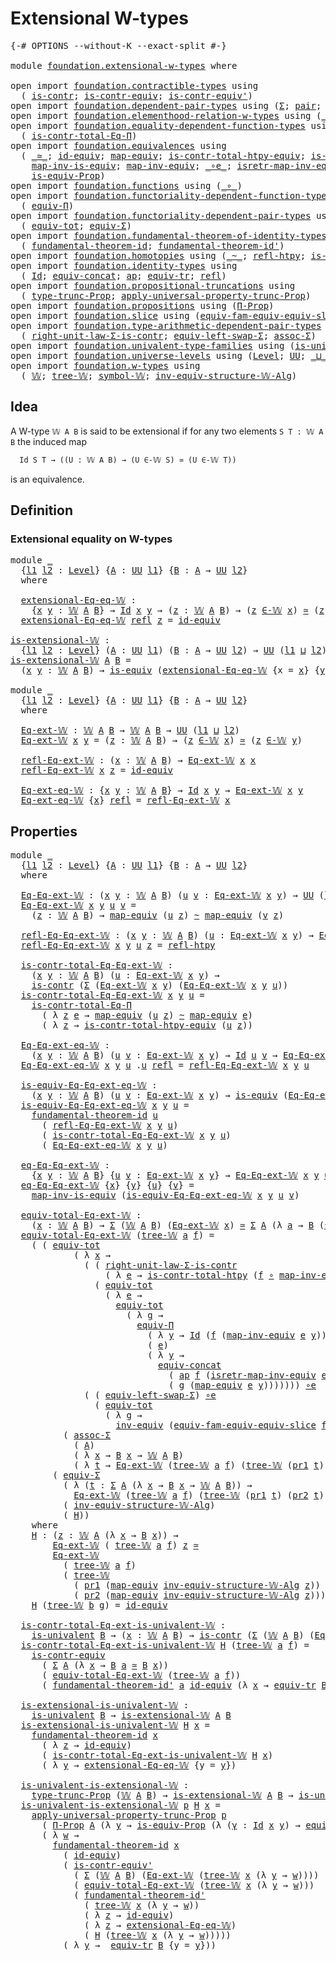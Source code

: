 # Extensional W-types

<pre class="Agda"><a id="32" class="Symbol">{-#</a> <a id="36" class="Keyword">OPTIONS</a> <a id="44" class="Pragma">--without-K</a> <a id="56" class="Pragma">--exact-split</a> <a id="70" class="Symbol">#-}</a>

<a id="75" class="Keyword">module</a> <a id="82" href="foundation.extensional-w-types.html" class="Module">foundation.extensional-w-types</a> <a id="113" class="Keyword">where</a>

<a id="120" class="Keyword">open</a> <a id="125" class="Keyword">import</a> <a id="132" href="foundation.contractible-types.html" class="Module">foundation.contractible-types</a> <a id="162" class="Keyword">using</a>
  <a id="170" class="Symbol">(</a> <a id="172" href="foundation-core.contractible-types.html#925" class="Function">is-contr</a><a id="180" class="Symbol">;</a> <a id="182" href="foundation-core.contractible-types.html#3230" class="Function">is-contr-equiv</a><a id="196" class="Symbol">;</a> <a id="198" href="foundation-core.contractible-types.html#3739" class="Function">is-contr-equiv&#39;</a><a id="213" class="Symbol">)</a>
<a id="215" class="Keyword">open</a> <a id="220" class="Keyword">import</a> <a id="227" href="foundation.dependent-pair-types.html" class="Module">foundation.dependent-pair-types</a> <a id="259" class="Keyword">using</a> <a id="265" class="Symbol">(</a><a id="266" href="foundation-core.dependent-pair-types.html#502" class="Record">Σ</a><a id="267" class="Symbol">;</a> <a id="269" href="foundation-core.dependent-pair-types.html#575" class="InductiveConstructor">pair</a><a id="273" class="Symbol">;</a> <a id="275" href="foundation-core.dependent-pair-types.html#592" class="Field">pr1</a><a id="278" class="Symbol">;</a> <a id="280" href="foundation-core.dependent-pair-types.html#604" class="Field">pr2</a><a id="283" class="Symbol">)</a>
<a id="285" class="Keyword">open</a> <a id="290" class="Keyword">import</a> <a id="297" href="foundation.elementhood-relation-w-types.html" class="Module">foundation.elementhood-relation-w-types</a> <a id="337" class="Keyword">using</a> <a id="343" class="Symbol">(</a><a id="344" href="foundation.elementhood-relation-w-types.html#735" class="Function Operator">_∈-𝕎_</a><a id="349" class="Symbol">)</a>
<a id="351" class="Keyword">open</a> <a id="356" class="Keyword">import</a> <a id="363" href="foundation.equality-dependent-function-types.html" class="Module">foundation.equality-dependent-function-types</a> <a id="408" class="Keyword">using</a>
  <a id="416" class="Symbol">(</a> <a id="418" href="foundation.equality-dependent-function-types.html#1038" class="Function">is-contr-total-Eq-Π</a><a id="437" class="Symbol">)</a>
<a id="439" class="Keyword">open</a> <a id="444" class="Keyword">import</a> <a id="451" href="foundation.equivalences.html" class="Module">foundation.equivalences</a> <a id="475" class="Keyword">using</a>
  <a id="483" class="Symbol">(</a> <a id="485" href="foundation-core.equivalences.html#1607" class="Function Operator">_≃_</a><a id="488" class="Symbol">;</a> <a id="490" href="foundation-core.equivalences.html#2480" class="Function">id-equiv</a><a id="498" class="Symbol">;</a> <a id="500" href="foundation-core.equivalences.html#1807" class="Function">map-equiv</a><a id="509" class="Symbol">;</a> <a id="511" href="foundation.equivalences.html#14418" class="Function">is-contr-total-htpy-equiv</a><a id="536" class="Symbol">;</a> <a id="538" href="foundation-core.equivalences.html#1542" class="Function">is-equiv</a><a id="546" class="Symbol">;</a>
    <a id="552" href="foundation-core.equivalences.html#4173" class="Function">map-inv-is-equiv</a><a id="568" class="Symbol">;</a> <a id="570" href="foundation-core.equivalences.html#5022" class="Function">map-inv-equiv</a><a id="583" class="Symbol">;</a> <a id="585" href="foundation-core.equivalences.html#7843" class="Function Operator">_∘e_</a><a id="589" class="Symbol">;</a> <a id="591" href="foundation-core.equivalences.html#5237" class="Function">isretr-map-inv-equiv</a><a id="611" class="Symbol">;</a> <a id="613" href="foundation-core.equivalences.html#5707" class="Function">inv-equiv</a><a id="622" class="Symbol">;</a>
    <a id="628" href="foundation.equivalences.html#13573" class="Function">is-equiv-Prop</a><a id="641" class="Symbol">)</a>
<a id="643" class="Keyword">open</a> <a id="648" class="Keyword">import</a> <a id="655" href="foundation.functions.html" class="Module">foundation.functions</a> <a id="676" class="Keyword">using</a> <a id="682" class="Symbol">(</a><a id="683" href="foundation-core.functions.html#407" class="Function Operator">_∘_</a><a id="686" class="Symbol">)</a>
<a id="688" class="Keyword">open</a> <a id="693" class="Keyword">import</a> <a id="700" href="foundation.functoriality-dependent-function-types.html" class="Module">foundation.functoriality-dependent-function-types</a> <a id="750" class="Keyword">using</a>
  <a id="758" class="Symbol">(</a> <a id="760" href="foundation.functoriality-dependent-function-types.html#6158" class="Function">equiv-Π</a><a id="767" class="Symbol">)</a>
<a id="769" class="Keyword">open</a> <a id="774" class="Keyword">import</a> <a id="781" href="foundation.functoriality-dependent-pair-types.html" class="Module">foundation.functoriality-dependent-pair-types</a> <a id="827" class="Keyword">using</a>
  <a id="835" class="Symbol">(</a> <a id="837" href="foundation-core.functoriality-dependent-pair-types.html#6804" class="Function">equiv-tot</a><a id="846" class="Symbol">;</a> <a id="848" href="foundation-core.functoriality-dependent-pair-types.html#10421" class="Function">equiv-Σ</a><a id="855" class="Symbol">)</a>
<a id="857" class="Keyword">open</a> <a id="862" class="Keyword">import</a> <a id="869" href="foundation.fundamental-theorem-of-identity-types.html" class="Module">foundation.fundamental-theorem-of-identity-types</a> <a id="918" class="Keyword">using</a>
  <a id="926" class="Symbol">(</a> <a id="928" href="foundation-core.fundamental-theorem-of-identity-types.html#1888" class="Function">fundamental-theorem-id</a><a id="950" class="Symbol">;</a> <a id="952" href="foundation-core.fundamental-theorem-of-identity-types.html#2160" class="Function">fundamental-theorem-id&#39;</a><a id="975" class="Symbol">)</a>
<a id="977" class="Keyword">open</a> <a id="982" class="Keyword">import</a> <a id="989" href="foundation.homotopies.html" class="Module">foundation.homotopies</a> <a id="1011" class="Keyword">using</a> <a id="1017" class="Symbol">(</a><a id="1018" href="foundation-core.homotopies.html#467" class="Function Operator">_~_</a><a id="1021" class="Symbol">;</a> <a id="1023" href="foundation-core.homotopies.html#632" class="Function">refl-htpy</a><a id="1032" class="Symbol">;</a> <a id="1034" href="foundation.homotopies.html#3132" class="Function">is-contr-total-htpy</a><a id="1053" class="Symbol">)</a>
<a id="1055" class="Keyword">open</a> <a id="1060" class="Keyword">import</a> <a id="1067" href="foundation.identity-types.html" class="Module">foundation.identity-types</a> <a id="1093" class="Keyword">using</a>
  <a id="1101" class="Symbol">(</a> <a id="1103" href="foundation-core.identity-types.html#641" class="Datatype">Id</a><a id="1105" class="Symbol">;</a> <a id="1107" href="foundation.identity-types.html#1931" class="Function">equiv-concat</a><a id="1119" class="Symbol">;</a> <a id="1121" href="foundation-core.identity-types.html#2853" class="Function">ap</a><a id="1123" class="Symbol">;</a> <a id="1125" href="foundation.identity-types.html#3840" class="Function">equiv-tr</a><a id="1133" class="Symbol">;</a> <a id="1135" href="foundation-core.identity-types.html#694" class="InductiveConstructor">refl</a><a id="1139" class="Symbol">)</a>
<a id="1141" class="Keyword">open</a> <a id="1146" class="Keyword">import</a> <a id="1153" href="foundation.propositional-truncations.html" class="Module">foundation.propositional-truncations</a> <a id="1190" class="Keyword">using</a>
  <a id="1198" class="Symbol">(</a> <a id="1200" href="foundation.propositional-truncations.html#1701" class="Postulate">type-trunc-Prop</a><a id="1215" class="Symbol">;</a> <a id="1217" href="foundation.propositional-truncations.html#5148" class="Function">apply-universal-property-trunc-Prop</a><a id="1252" class="Symbol">)</a>
<a id="1254" class="Keyword">open</a> <a id="1259" class="Keyword">import</a> <a id="1266" href="foundation.propositions.html" class="Module">foundation.propositions</a> <a id="1290" class="Keyword">using</a> <a id="1296" class="Symbol">(</a><a id="1297" href="foundation.propositions.html#1941" class="Function">Π-Prop</a><a id="1303" class="Symbol">)</a>
<a id="1305" class="Keyword">open</a> <a id="1310" class="Keyword">import</a> <a id="1317" href="foundation.slice.html" class="Module">foundation.slice</a> <a id="1334" class="Keyword">using</a> <a id="1340" class="Symbol">(</a><a id="1341" href="foundation.slice.html#10307" class="Function">equiv-fam-equiv-equiv-slice</a><a id="1368" class="Symbol">)</a>
<a id="1370" class="Keyword">open</a> <a id="1375" class="Keyword">import</a> <a id="1382" href="foundation.type-arithmetic-dependent-pair-types.html" class="Module">foundation.type-arithmetic-dependent-pair-types</a> <a id="1430" class="Keyword">using</a>
  <a id="1438" class="Symbol">(</a> <a id="1440" href="foundation-core.type-arithmetic-dependent-pair-types.html#4301" class="Function">right-unit-law-Σ-is-contr</a><a id="1465" class="Symbol">;</a> <a id="1467" href="foundation-core.type-arithmetic-dependent-pair-types.html#10226" class="Function">equiv-left-swap-Σ</a><a id="1484" class="Symbol">;</a> <a id="1486" href="foundation-core.type-arithmetic-dependent-pair-types.html#5662" class="Function">assoc-Σ</a><a id="1493" class="Symbol">)</a>
<a id="1495" class="Keyword">open</a> <a id="1500" class="Keyword">import</a> <a id="1507" href="foundation.univalent-type-families.html" class="Module">foundation.univalent-type-families</a> <a id="1542" class="Keyword">using</a> <a id="1548" class="Symbol">(</a><a id="1549" href="foundation.univalent-type-families.html#489" class="Function">is-univalent</a><a id="1561" class="Symbol">)</a>
<a id="1563" class="Keyword">open</a> <a id="1568" class="Keyword">import</a> <a id="1575" href="foundation.universe-levels.html" class="Module">foundation.universe-levels</a> <a id="1602" class="Keyword">using</a> <a id="1608" class="Symbol">(</a><a id="1609" href="Agda.Primitive.html#597" class="Postulate">Level</a><a id="1614" class="Symbol">;</a> <a id="1616" href="foundation-core.universe-levels.html#222" class="Primitive">UU</a><a id="1618" class="Symbol">;</a> <a id="1620" href="Agda.Primitive.html#810" class="Primitive Operator">_⊔_</a><a id="1623" class="Symbol">)</a>
<a id="1625" class="Keyword">open</a> <a id="1630" class="Keyword">import</a> <a id="1637" href="foundation.w-types.html" class="Module">foundation.w-types</a> <a id="1656" class="Keyword">using</a>
  <a id="1664" class="Symbol">(</a> <a id="1666" href="foundation.w-types.html#2315" class="Datatype">𝕎</a><a id="1667" class="Symbol">;</a> <a id="1669" href="foundation.w-types.html#2384" class="InductiveConstructor">tree-𝕎</a><a id="1675" class="Symbol">;</a> <a id="1677" href="foundation.w-types.html#2496" class="Function">symbol-𝕎</a><a id="1685" class="Symbol">;</a> <a id="1687" href="foundation.w-types.html#7509" class="Function">inv-equiv-structure-𝕎-Alg</a><a id="1712" class="Symbol">)</a>
</pre>
## Idea

A W-type `𝕎 A B` is said to be extensional if for any two elements `S T : 𝕎 A B` the induced map

```md
  Id S T → ((U : 𝕎 A B) → (U ∈-𝕎 S) ≃ (U ∈-𝕎 T))
```

is an equivalence.

## Definition

### Extensional equality on W-types

<pre class="Agda"><a id="1966" class="Keyword">module</a> <a id="1973" href="foundation.extensional-w-types.html#1973" class="Module">_</a>
  <a id="1977" class="Symbol">{</a><a id="1978" href="foundation.extensional-w-types.html#1978" class="Bound">l1</a> <a id="1981" href="foundation.extensional-w-types.html#1981" class="Bound">l2</a> <a id="1984" class="Symbol">:</a> <a id="1986" href="Agda.Primitive.html#597" class="Postulate">Level</a><a id="1991" class="Symbol">}</a> <a id="1993" class="Symbol">{</a><a id="1994" href="foundation.extensional-w-types.html#1994" class="Bound">A</a> <a id="1996" class="Symbol">:</a> <a id="1998" href="foundation-core.universe-levels.html#222" class="Primitive">UU</a> <a id="2001" href="foundation.extensional-w-types.html#1978" class="Bound">l1</a><a id="2003" class="Symbol">}</a> <a id="2005" class="Symbol">{</a><a id="2006" href="foundation.extensional-w-types.html#2006" class="Bound">B</a> <a id="2008" class="Symbol">:</a> <a id="2010" href="foundation.extensional-w-types.html#1994" class="Bound">A</a> <a id="2012" class="Symbol">→</a> <a id="2014" href="foundation-core.universe-levels.html#222" class="Primitive">UU</a> <a id="2017" href="foundation.extensional-w-types.html#1981" class="Bound">l2</a><a id="2019" class="Symbol">}</a>
  <a id="2023" class="Keyword">where</a>

  <a id="2032" href="foundation.extensional-w-types.html#2032" class="Function">extensional-Eq-eq-𝕎</a> <a id="2052" class="Symbol">:</a> 
    <a id="2059" class="Symbol">{</a><a id="2060" href="foundation.extensional-w-types.html#2060" class="Bound">x</a> <a id="2062" href="foundation.extensional-w-types.html#2062" class="Bound">y</a> <a id="2064" class="Symbol">:</a> <a id="2066" href="foundation.w-types.html#2315" class="Datatype">𝕎</a> <a id="2068" href="foundation.extensional-w-types.html#1994" class="Bound">A</a> <a id="2070" href="foundation.extensional-w-types.html#2006" class="Bound">B</a><a id="2071" class="Symbol">}</a> <a id="2073" class="Symbol">→</a> <a id="2075" href="foundation-core.identity-types.html#641" class="Datatype">Id</a> <a id="2078" href="foundation.extensional-w-types.html#2060" class="Bound">x</a> <a id="2080" href="foundation.extensional-w-types.html#2062" class="Bound">y</a> <a id="2082" class="Symbol">→</a> <a id="2084" class="Symbol">(</a><a id="2085" href="foundation.extensional-w-types.html#2085" class="Bound">z</a> <a id="2087" class="Symbol">:</a> <a id="2089" href="foundation.w-types.html#2315" class="Datatype">𝕎</a> <a id="2091" href="foundation.extensional-w-types.html#1994" class="Bound">A</a> <a id="2093" href="foundation.extensional-w-types.html#2006" class="Bound">B</a><a id="2094" class="Symbol">)</a> <a id="2096" class="Symbol">→</a> <a id="2098" class="Symbol">(</a><a id="2099" href="foundation.extensional-w-types.html#2085" class="Bound">z</a> <a id="2101" href="foundation.elementhood-relation-w-types.html#735" class="Function Operator">∈-𝕎</a> <a id="2105" href="foundation.extensional-w-types.html#2060" class="Bound">x</a><a id="2106" class="Symbol">)</a> <a id="2108" href="foundation-core.equivalences.html#1607" class="Function Operator">≃</a> <a id="2110" class="Symbol">(</a><a id="2111" href="foundation.extensional-w-types.html#2085" class="Bound">z</a> <a id="2113" href="foundation.elementhood-relation-w-types.html#735" class="Function Operator">∈-𝕎</a> <a id="2117" href="foundation.extensional-w-types.html#2062" class="Bound">y</a><a id="2118" class="Symbol">)</a>
  <a id="2122" href="foundation.extensional-w-types.html#2032" class="Function">extensional-Eq-eq-𝕎</a> <a id="2142" href="foundation-core.identity-types.html#694" class="InductiveConstructor">refl</a> <a id="2147" href="foundation.extensional-w-types.html#2147" class="Bound">z</a> <a id="2149" class="Symbol">=</a> <a id="2151" href="foundation-core.equivalences.html#2480" class="Function">id-equiv</a>

<a id="is-extensional-𝕎"></a><a id="2161" href="foundation.extensional-w-types.html#2161" class="Function">is-extensional-𝕎</a> <a id="2178" class="Symbol">:</a>
  <a id="2182" class="Symbol">{</a><a id="2183" href="foundation.extensional-w-types.html#2183" class="Bound">l1</a> <a id="2186" href="foundation.extensional-w-types.html#2186" class="Bound">l2</a> <a id="2189" class="Symbol">:</a> <a id="2191" href="Agda.Primitive.html#597" class="Postulate">Level</a><a id="2196" class="Symbol">}</a> <a id="2198" class="Symbol">(</a><a id="2199" href="foundation.extensional-w-types.html#2199" class="Bound">A</a> <a id="2201" class="Symbol">:</a> <a id="2203" href="foundation-core.universe-levels.html#222" class="Primitive">UU</a> <a id="2206" href="foundation.extensional-w-types.html#2183" class="Bound">l1</a><a id="2208" class="Symbol">)</a> <a id="2210" class="Symbol">(</a><a id="2211" href="foundation.extensional-w-types.html#2211" class="Bound">B</a> <a id="2213" class="Symbol">:</a> <a id="2215" href="foundation.extensional-w-types.html#2199" class="Bound">A</a> <a id="2217" class="Symbol">→</a> <a id="2219" href="foundation-core.universe-levels.html#222" class="Primitive">UU</a> <a id="2222" href="foundation.extensional-w-types.html#2186" class="Bound">l2</a><a id="2224" class="Symbol">)</a> <a id="2226" class="Symbol">→</a> <a id="2228" href="foundation-core.universe-levels.html#222" class="Primitive">UU</a> <a id="2231" class="Symbol">(</a><a id="2232" href="foundation.extensional-w-types.html#2183" class="Bound">l1</a> <a id="2235" href="Agda.Primitive.html#810" class="Primitive Operator">⊔</a> <a id="2237" href="foundation.extensional-w-types.html#2186" class="Bound">l2</a><a id="2239" class="Symbol">)</a>
<a id="2241" href="foundation.extensional-w-types.html#2161" class="Function">is-extensional-𝕎</a> <a id="2258" href="foundation.extensional-w-types.html#2258" class="Bound">A</a> <a id="2260" href="foundation.extensional-w-types.html#2260" class="Bound">B</a> <a id="2262" class="Symbol">=</a>
  <a id="2266" class="Symbol">(</a><a id="2267" href="foundation.extensional-w-types.html#2267" class="Bound">x</a> <a id="2269" href="foundation.extensional-w-types.html#2269" class="Bound">y</a> <a id="2271" class="Symbol">:</a> <a id="2273" href="foundation.w-types.html#2315" class="Datatype">𝕎</a> <a id="2275" href="foundation.extensional-w-types.html#2258" class="Bound">A</a> <a id="2277" href="foundation.extensional-w-types.html#2260" class="Bound">B</a><a id="2278" class="Symbol">)</a> <a id="2280" class="Symbol">→</a> <a id="2282" href="foundation-core.equivalences.html#1542" class="Function">is-equiv</a> <a id="2291" class="Symbol">(</a><a id="2292" href="foundation.extensional-w-types.html#2032" class="Function">extensional-Eq-eq-𝕎</a> <a id="2312" class="Symbol">{</a><a id="2313" class="Argument">x</a> <a id="2315" class="Symbol">=</a> <a id="2317" href="foundation.extensional-w-types.html#2267" class="Bound">x</a><a id="2318" class="Symbol">}</a> <a id="2320" class="Symbol">{</a><a id="2321" href="foundation.extensional-w-types.html#2269" class="Bound">y</a><a id="2322" class="Symbol">})</a>
  
<a id="2328" class="Keyword">module</a> <a id="2335" href="foundation.extensional-w-types.html#2335" class="Module">_</a>
  <a id="2339" class="Symbol">{</a><a id="2340" href="foundation.extensional-w-types.html#2340" class="Bound">l1</a> <a id="2343" href="foundation.extensional-w-types.html#2343" class="Bound">l2</a> <a id="2346" class="Symbol">:</a> <a id="2348" href="Agda.Primitive.html#597" class="Postulate">Level</a><a id="2353" class="Symbol">}</a> <a id="2355" class="Symbol">{</a><a id="2356" href="foundation.extensional-w-types.html#2356" class="Bound">A</a> <a id="2358" class="Symbol">:</a> <a id="2360" href="foundation-core.universe-levels.html#222" class="Primitive">UU</a> <a id="2363" href="foundation.extensional-w-types.html#2340" class="Bound">l1</a><a id="2365" class="Symbol">}</a> <a id="2367" class="Symbol">{</a><a id="2368" href="foundation.extensional-w-types.html#2368" class="Bound">B</a> <a id="2370" class="Symbol">:</a> <a id="2372" href="foundation.extensional-w-types.html#2356" class="Bound">A</a> <a id="2374" class="Symbol">→</a> <a id="2376" href="foundation-core.universe-levels.html#222" class="Primitive">UU</a> <a id="2379" href="foundation.extensional-w-types.html#2343" class="Bound">l2</a><a id="2381" class="Symbol">}</a>
  <a id="2385" class="Keyword">where</a>

  <a id="2394" href="foundation.extensional-w-types.html#2394" class="Function">Eq-ext-𝕎</a> <a id="2403" class="Symbol">:</a> <a id="2405" href="foundation.w-types.html#2315" class="Datatype">𝕎</a> <a id="2407" href="foundation.extensional-w-types.html#2356" class="Bound">A</a> <a id="2409" href="foundation.extensional-w-types.html#2368" class="Bound">B</a> <a id="2411" class="Symbol">→</a> <a id="2413" href="foundation.w-types.html#2315" class="Datatype">𝕎</a> <a id="2415" href="foundation.extensional-w-types.html#2356" class="Bound">A</a> <a id="2417" href="foundation.extensional-w-types.html#2368" class="Bound">B</a> <a id="2419" class="Symbol">→</a> <a id="2421" href="foundation-core.universe-levels.html#222" class="Primitive">UU</a> <a id="2424" class="Symbol">(</a><a id="2425" href="foundation.extensional-w-types.html#2340" class="Bound">l1</a> <a id="2428" href="Agda.Primitive.html#810" class="Primitive Operator">⊔</a> <a id="2430" href="foundation.extensional-w-types.html#2343" class="Bound">l2</a><a id="2432" class="Symbol">)</a>
  <a id="2436" href="foundation.extensional-w-types.html#2394" class="Function">Eq-ext-𝕎</a> <a id="2445" href="foundation.extensional-w-types.html#2445" class="Bound">x</a> <a id="2447" href="foundation.extensional-w-types.html#2447" class="Bound">y</a> <a id="2449" class="Symbol">=</a> <a id="2451" class="Symbol">(</a><a id="2452" href="foundation.extensional-w-types.html#2452" class="Bound">z</a> <a id="2454" class="Symbol">:</a> <a id="2456" href="foundation.w-types.html#2315" class="Datatype">𝕎</a> <a id="2458" href="foundation.extensional-w-types.html#2356" class="Bound">A</a> <a id="2460" href="foundation.extensional-w-types.html#2368" class="Bound">B</a><a id="2461" class="Symbol">)</a> <a id="2463" class="Symbol">→</a> <a id="2465" class="Symbol">(</a><a id="2466" href="foundation.extensional-w-types.html#2452" class="Bound">z</a> <a id="2468" href="foundation.elementhood-relation-w-types.html#735" class="Function Operator">∈-𝕎</a> <a id="2472" href="foundation.extensional-w-types.html#2445" class="Bound">x</a><a id="2473" class="Symbol">)</a> <a id="2475" href="foundation-core.equivalences.html#1607" class="Function Operator">≃</a> <a id="2477" class="Symbol">(</a><a id="2478" href="foundation.extensional-w-types.html#2452" class="Bound">z</a> <a id="2480" href="foundation.elementhood-relation-w-types.html#735" class="Function Operator">∈-𝕎</a> <a id="2484" href="foundation.extensional-w-types.html#2447" class="Bound">y</a><a id="2485" class="Symbol">)</a>

  <a id="2490" href="foundation.extensional-w-types.html#2490" class="Function">refl-Eq-ext-𝕎</a> <a id="2504" class="Symbol">:</a> <a id="2506" class="Symbol">(</a><a id="2507" href="foundation.extensional-w-types.html#2507" class="Bound">x</a> <a id="2509" class="Symbol">:</a> <a id="2511" href="foundation.w-types.html#2315" class="Datatype">𝕎</a> <a id="2513" href="foundation.extensional-w-types.html#2356" class="Bound">A</a> <a id="2515" href="foundation.extensional-w-types.html#2368" class="Bound">B</a><a id="2516" class="Symbol">)</a> <a id="2518" class="Symbol">→</a> <a id="2520" href="foundation.extensional-w-types.html#2394" class="Function">Eq-ext-𝕎</a> <a id="2529" href="foundation.extensional-w-types.html#2507" class="Bound">x</a> <a id="2531" href="foundation.extensional-w-types.html#2507" class="Bound">x</a>
  <a id="2535" href="foundation.extensional-w-types.html#2490" class="Function">refl-Eq-ext-𝕎</a> <a id="2549" href="foundation.extensional-w-types.html#2549" class="Bound">x</a> <a id="2551" href="foundation.extensional-w-types.html#2551" class="Bound">z</a> <a id="2553" class="Symbol">=</a> <a id="2555" href="foundation-core.equivalences.html#2480" class="Function">id-equiv</a>

  <a id="2567" href="foundation.extensional-w-types.html#2567" class="Function">Eq-ext-eq-𝕎</a> <a id="2579" class="Symbol">:</a> <a id="2581" class="Symbol">{</a><a id="2582" href="foundation.extensional-w-types.html#2582" class="Bound">x</a> <a id="2584" href="foundation.extensional-w-types.html#2584" class="Bound">y</a> <a id="2586" class="Symbol">:</a> <a id="2588" href="foundation.w-types.html#2315" class="Datatype">𝕎</a> <a id="2590" href="foundation.extensional-w-types.html#2356" class="Bound">A</a> <a id="2592" href="foundation.extensional-w-types.html#2368" class="Bound">B</a><a id="2593" class="Symbol">}</a> <a id="2595" class="Symbol">→</a> <a id="2597" href="foundation-core.identity-types.html#641" class="Datatype">Id</a> <a id="2600" href="foundation.extensional-w-types.html#2582" class="Bound">x</a> <a id="2602" href="foundation.extensional-w-types.html#2584" class="Bound">y</a> <a id="2604" class="Symbol">→</a> <a id="2606" href="foundation.extensional-w-types.html#2394" class="Function">Eq-ext-𝕎</a> <a id="2615" href="foundation.extensional-w-types.html#2582" class="Bound">x</a> <a id="2617" href="foundation.extensional-w-types.html#2584" class="Bound">y</a>
  <a id="2621" href="foundation.extensional-w-types.html#2567" class="Function">Eq-ext-eq-𝕎</a> <a id="2633" class="Symbol">{</a><a id="2634" href="foundation.extensional-w-types.html#2634" class="Bound">x</a><a id="2635" class="Symbol">}</a> <a id="2637" href="foundation-core.identity-types.html#694" class="InductiveConstructor">refl</a> <a id="2642" class="Symbol">=</a> <a id="2644" href="foundation.extensional-w-types.html#2490" class="Function">refl-Eq-ext-𝕎</a> <a id="2658" href="foundation.extensional-w-types.html#2634" class="Bound">x</a>
</pre>
## Properties

<pre class="Agda"><a id="2688" class="Keyword">module</a> <a id="2695" href="foundation.extensional-w-types.html#2695" class="Module">_</a>
  <a id="2699" class="Symbol">{</a><a id="2700" href="foundation.extensional-w-types.html#2700" class="Bound">l1</a> <a id="2703" href="foundation.extensional-w-types.html#2703" class="Bound">l2</a> <a id="2706" class="Symbol">:</a> <a id="2708" href="Agda.Primitive.html#597" class="Postulate">Level</a><a id="2713" class="Symbol">}</a> <a id="2715" class="Symbol">{</a><a id="2716" href="foundation.extensional-w-types.html#2716" class="Bound">A</a> <a id="2718" class="Symbol">:</a> <a id="2720" href="foundation-core.universe-levels.html#222" class="Primitive">UU</a> <a id="2723" href="foundation.extensional-w-types.html#2700" class="Bound">l1</a><a id="2725" class="Symbol">}</a> <a id="2727" class="Symbol">{</a><a id="2728" href="foundation.extensional-w-types.html#2728" class="Bound">B</a> <a id="2730" class="Symbol">:</a> <a id="2732" href="foundation.extensional-w-types.html#2716" class="Bound">A</a> <a id="2734" class="Symbol">→</a> <a id="2736" href="foundation-core.universe-levels.html#222" class="Primitive">UU</a> <a id="2739" href="foundation.extensional-w-types.html#2703" class="Bound">l2</a><a id="2741" class="Symbol">}</a>
  <a id="2745" class="Keyword">where</a>

  <a id="2754" href="foundation.extensional-w-types.html#2754" class="Function">Eq-Eq-ext-𝕎</a> <a id="2766" class="Symbol">:</a> <a id="2768" class="Symbol">(</a><a id="2769" href="foundation.extensional-w-types.html#2769" class="Bound">x</a> <a id="2771" href="foundation.extensional-w-types.html#2771" class="Bound">y</a> <a id="2773" class="Symbol">:</a> <a id="2775" href="foundation.w-types.html#2315" class="Datatype">𝕎</a> <a id="2777" href="foundation.extensional-w-types.html#2716" class="Bound">A</a> <a id="2779" href="foundation.extensional-w-types.html#2728" class="Bound">B</a><a id="2780" class="Symbol">)</a> <a id="2782" class="Symbol">(</a><a id="2783" href="foundation.extensional-w-types.html#2783" class="Bound">u</a> <a id="2785" href="foundation.extensional-w-types.html#2785" class="Bound">v</a> <a id="2787" class="Symbol">:</a> <a id="2789" href="foundation.extensional-w-types.html#2394" class="Function">Eq-ext-𝕎</a> <a id="2798" href="foundation.extensional-w-types.html#2769" class="Bound">x</a> <a id="2800" href="foundation.extensional-w-types.html#2771" class="Bound">y</a><a id="2801" class="Symbol">)</a> <a id="2803" class="Symbol">→</a> <a id="2805" href="foundation-core.universe-levels.html#222" class="Primitive">UU</a> <a id="2808" class="Symbol">(</a><a id="2809" href="foundation.extensional-w-types.html#2700" class="Bound">l1</a> <a id="2812" href="Agda.Primitive.html#810" class="Primitive Operator">⊔</a> <a id="2814" href="foundation.extensional-w-types.html#2703" class="Bound">l2</a><a id="2816" class="Symbol">)</a>
  <a id="2820" href="foundation.extensional-w-types.html#2754" class="Function">Eq-Eq-ext-𝕎</a> <a id="2832" href="foundation.extensional-w-types.html#2832" class="Bound">x</a> <a id="2834" href="foundation.extensional-w-types.html#2834" class="Bound">y</a> <a id="2836" href="foundation.extensional-w-types.html#2836" class="Bound">u</a> <a id="2838" href="foundation.extensional-w-types.html#2838" class="Bound">v</a> <a id="2840" class="Symbol">=</a>
    <a id="2846" class="Symbol">(</a><a id="2847" href="foundation.extensional-w-types.html#2847" class="Bound">z</a> <a id="2849" class="Symbol">:</a> <a id="2851" href="foundation.w-types.html#2315" class="Datatype">𝕎</a> <a id="2853" href="foundation.extensional-w-types.html#2716" class="Bound">A</a> <a id="2855" href="foundation.extensional-w-types.html#2728" class="Bound">B</a><a id="2856" class="Symbol">)</a> <a id="2858" class="Symbol">→</a> <a id="2860" href="foundation-core.equivalences.html#1807" class="Function">map-equiv</a> <a id="2870" class="Symbol">(</a><a id="2871" href="foundation.extensional-w-types.html#2836" class="Bound">u</a> <a id="2873" href="foundation.extensional-w-types.html#2847" class="Bound">z</a><a id="2874" class="Symbol">)</a> <a id="2876" href="foundation-core.homotopies.html#467" class="Function Operator">~</a> <a id="2878" href="foundation-core.equivalences.html#1807" class="Function">map-equiv</a> <a id="2888" class="Symbol">(</a><a id="2889" href="foundation.extensional-w-types.html#2838" class="Bound">v</a> <a id="2891" href="foundation.extensional-w-types.html#2847" class="Bound">z</a><a id="2892" class="Symbol">)</a>

  <a id="2897" href="foundation.extensional-w-types.html#2897" class="Function">refl-Eq-Eq-ext-𝕎</a> <a id="2914" class="Symbol">:</a> <a id="2916" class="Symbol">(</a><a id="2917" href="foundation.extensional-w-types.html#2917" class="Bound">x</a> <a id="2919" href="foundation.extensional-w-types.html#2919" class="Bound">y</a> <a id="2921" class="Symbol">:</a> <a id="2923" href="foundation.w-types.html#2315" class="Datatype">𝕎</a> <a id="2925" href="foundation.extensional-w-types.html#2716" class="Bound">A</a> <a id="2927" href="foundation.extensional-w-types.html#2728" class="Bound">B</a><a id="2928" class="Symbol">)</a> <a id="2930" class="Symbol">(</a><a id="2931" href="foundation.extensional-w-types.html#2931" class="Bound">u</a> <a id="2933" class="Symbol">:</a> <a id="2935" href="foundation.extensional-w-types.html#2394" class="Function">Eq-ext-𝕎</a> <a id="2944" href="foundation.extensional-w-types.html#2917" class="Bound">x</a> <a id="2946" href="foundation.extensional-w-types.html#2919" class="Bound">y</a><a id="2947" class="Symbol">)</a> <a id="2949" class="Symbol">→</a> <a id="2951" href="foundation.extensional-w-types.html#2754" class="Function">Eq-Eq-ext-𝕎</a> <a id="2963" href="foundation.extensional-w-types.html#2917" class="Bound">x</a> <a id="2965" href="foundation.extensional-w-types.html#2919" class="Bound">y</a> <a id="2967" href="foundation.extensional-w-types.html#2931" class="Bound">u</a> <a id="2969" href="foundation.extensional-w-types.html#2931" class="Bound">u</a>
  <a id="2973" href="foundation.extensional-w-types.html#2897" class="Function">refl-Eq-Eq-ext-𝕎</a> <a id="2990" href="foundation.extensional-w-types.html#2990" class="Bound">x</a> <a id="2992" href="foundation.extensional-w-types.html#2992" class="Bound">y</a> <a id="2994" href="foundation.extensional-w-types.html#2994" class="Bound">u</a> <a id="2996" href="foundation.extensional-w-types.html#2996" class="Bound">z</a> <a id="2998" class="Symbol">=</a> <a id="3000" href="foundation-core.homotopies.html#632" class="Function">refl-htpy</a>

  <a id="3013" href="foundation.extensional-w-types.html#3013" class="Function">is-contr-total-Eq-Eq-ext-𝕎</a> <a id="3040" class="Symbol">:</a>
    <a id="3046" class="Symbol">(</a><a id="3047" href="foundation.extensional-w-types.html#3047" class="Bound">x</a> <a id="3049" href="foundation.extensional-w-types.html#3049" class="Bound">y</a> <a id="3051" class="Symbol">:</a> <a id="3053" href="foundation.w-types.html#2315" class="Datatype">𝕎</a> <a id="3055" href="foundation.extensional-w-types.html#2716" class="Bound">A</a> <a id="3057" href="foundation.extensional-w-types.html#2728" class="Bound">B</a><a id="3058" class="Symbol">)</a> <a id="3060" class="Symbol">(</a><a id="3061" href="foundation.extensional-w-types.html#3061" class="Bound">u</a> <a id="3063" class="Symbol">:</a> <a id="3065" href="foundation.extensional-w-types.html#2394" class="Function">Eq-ext-𝕎</a> <a id="3074" href="foundation.extensional-w-types.html#3047" class="Bound">x</a> <a id="3076" href="foundation.extensional-w-types.html#3049" class="Bound">y</a><a id="3077" class="Symbol">)</a> <a id="3079" class="Symbol">→</a>
    <a id="3085" href="foundation-core.contractible-types.html#925" class="Function">is-contr</a> <a id="3094" class="Symbol">(</a><a id="3095" href="foundation-core.dependent-pair-types.html#502" class="Record">Σ</a> <a id="3097" class="Symbol">(</a><a id="3098" href="foundation.extensional-w-types.html#2394" class="Function">Eq-ext-𝕎</a> <a id="3107" href="foundation.extensional-w-types.html#3047" class="Bound">x</a> <a id="3109" href="foundation.extensional-w-types.html#3049" class="Bound">y</a><a id="3110" class="Symbol">)</a> <a id="3112" class="Symbol">(</a><a id="3113" href="foundation.extensional-w-types.html#2754" class="Function">Eq-Eq-ext-𝕎</a> <a id="3125" href="foundation.extensional-w-types.html#3047" class="Bound">x</a> <a id="3127" href="foundation.extensional-w-types.html#3049" class="Bound">y</a> <a id="3129" href="foundation.extensional-w-types.html#3061" class="Bound">u</a><a id="3130" class="Symbol">))</a>
  <a id="3135" href="foundation.extensional-w-types.html#3013" class="Function">is-contr-total-Eq-Eq-ext-𝕎</a> <a id="3162" href="foundation.extensional-w-types.html#3162" class="Bound">x</a> <a id="3164" href="foundation.extensional-w-types.html#3164" class="Bound">y</a> <a id="3166" href="foundation.extensional-w-types.html#3166" class="Bound">u</a> <a id="3168" class="Symbol">=</a>
    <a id="3174" href="foundation.equality-dependent-function-types.html#1038" class="Function">is-contr-total-Eq-Π</a>
      <a id="3200" class="Symbol">(</a> <a id="3202" class="Symbol">λ</a> <a id="3204" href="foundation.extensional-w-types.html#3204" class="Bound">z</a> <a id="3206" href="foundation.extensional-w-types.html#3206" class="Bound">e</a> <a id="3208" class="Symbol">→</a> <a id="3210" href="foundation-core.equivalences.html#1807" class="Function">map-equiv</a> <a id="3220" class="Symbol">(</a><a id="3221" href="foundation.extensional-w-types.html#3166" class="Bound">u</a> <a id="3223" href="foundation.extensional-w-types.html#3204" class="Bound">z</a><a id="3224" class="Symbol">)</a> <a id="3226" href="foundation-core.homotopies.html#467" class="Function Operator">~</a> <a id="3228" href="foundation-core.equivalences.html#1807" class="Function">map-equiv</a> <a id="3238" href="foundation.extensional-w-types.html#3206" class="Bound">e</a><a id="3239" class="Symbol">)</a>
      <a id="3247" class="Symbol">(</a> <a id="3249" class="Symbol">λ</a> <a id="3251" href="foundation.extensional-w-types.html#3251" class="Bound">z</a> <a id="3253" class="Symbol">→</a> <a id="3255" href="foundation.equivalences.html#14418" class="Function">is-contr-total-htpy-equiv</a> <a id="3281" class="Symbol">(</a><a id="3282" href="foundation.extensional-w-types.html#3166" class="Bound">u</a> <a id="3284" href="foundation.extensional-w-types.html#3251" class="Bound">z</a><a id="3285" class="Symbol">))</a>

  <a id="3291" href="foundation.extensional-w-types.html#3291" class="Function">Eq-Eq-ext-eq-𝕎</a> <a id="3306" class="Symbol">:</a>
    <a id="3312" class="Symbol">(</a><a id="3313" href="foundation.extensional-w-types.html#3313" class="Bound">x</a> <a id="3315" href="foundation.extensional-w-types.html#3315" class="Bound">y</a> <a id="3317" class="Symbol">:</a> <a id="3319" href="foundation.w-types.html#2315" class="Datatype">𝕎</a> <a id="3321" href="foundation.extensional-w-types.html#2716" class="Bound">A</a> <a id="3323" href="foundation.extensional-w-types.html#2728" class="Bound">B</a><a id="3324" class="Symbol">)</a> <a id="3326" class="Symbol">(</a><a id="3327" href="foundation.extensional-w-types.html#3327" class="Bound">u</a> <a id="3329" href="foundation.extensional-w-types.html#3329" class="Bound">v</a> <a id="3331" class="Symbol">:</a> <a id="3333" href="foundation.extensional-w-types.html#2394" class="Function">Eq-ext-𝕎</a> <a id="3342" href="foundation.extensional-w-types.html#3313" class="Bound">x</a> <a id="3344" href="foundation.extensional-w-types.html#3315" class="Bound">y</a><a id="3345" class="Symbol">)</a> <a id="3347" class="Symbol">→</a> <a id="3349" href="foundation-core.identity-types.html#641" class="Datatype">Id</a> <a id="3352" href="foundation.extensional-w-types.html#3327" class="Bound">u</a> <a id="3354" href="foundation.extensional-w-types.html#3329" class="Bound">v</a> <a id="3356" class="Symbol">→</a> <a id="3358" href="foundation.extensional-w-types.html#2754" class="Function">Eq-Eq-ext-𝕎</a> <a id="3370" href="foundation.extensional-w-types.html#3313" class="Bound">x</a> <a id="3372" href="foundation.extensional-w-types.html#3315" class="Bound">y</a> <a id="3374" href="foundation.extensional-w-types.html#3327" class="Bound">u</a> <a id="3376" href="foundation.extensional-w-types.html#3329" class="Bound">v</a>
  <a id="3380" href="foundation.extensional-w-types.html#3291" class="Function">Eq-Eq-ext-eq-𝕎</a> <a id="3395" href="foundation.extensional-w-types.html#3395" class="Bound">x</a> <a id="3397" href="foundation.extensional-w-types.html#3397" class="Bound">y</a> <a id="3399" href="foundation.extensional-w-types.html#3399" class="Bound">u</a> <a id="3401" class="DottedPattern Symbol">.</a><a id="3402" href="foundation.extensional-w-types.html#3399" class="DottedPattern Bound">u</a> <a id="3404" href="foundation-core.identity-types.html#694" class="InductiveConstructor">refl</a> <a id="3409" class="Symbol">=</a> <a id="3411" href="foundation.extensional-w-types.html#2897" class="Function">refl-Eq-Eq-ext-𝕎</a> <a id="3428" href="foundation.extensional-w-types.html#3395" class="Bound">x</a> <a id="3430" href="foundation.extensional-w-types.html#3397" class="Bound">y</a> <a id="3432" href="foundation.extensional-w-types.html#3399" class="Bound">u</a>

  <a id="3437" href="foundation.extensional-w-types.html#3437" class="Function">is-equiv-Eq-Eq-ext-eq-𝕎</a> <a id="3461" class="Symbol">:</a>
    <a id="3467" class="Symbol">(</a><a id="3468" href="foundation.extensional-w-types.html#3468" class="Bound">x</a> <a id="3470" href="foundation.extensional-w-types.html#3470" class="Bound">y</a> <a id="3472" class="Symbol">:</a> <a id="3474" href="foundation.w-types.html#2315" class="Datatype">𝕎</a> <a id="3476" href="foundation.extensional-w-types.html#2716" class="Bound">A</a> <a id="3478" href="foundation.extensional-w-types.html#2728" class="Bound">B</a><a id="3479" class="Symbol">)</a> <a id="3481" class="Symbol">(</a><a id="3482" href="foundation.extensional-w-types.html#3482" class="Bound">u</a> <a id="3484" href="foundation.extensional-w-types.html#3484" class="Bound">v</a> <a id="3486" class="Symbol">:</a> <a id="3488" href="foundation.extensional-w-types.html#2394" class="Function">Eq-ext-𝕎</a> <a id="3497" href="foundation.extensional-w-types.html#3468" class="Bound">x</a> <a id="3499" href="foundation.extensional-w-types.html#3470" class="Bound">y</a><a id="3500" class="Symbol">)</a> <a id="3502" class="Symbol">→</a> <a id="3504" href="foundation-core.equivalences.html#1542" class="Function">is-equiv</a> <a id="3513" class="Symbol">(</a><a id="3514" href="foundation.extensional-w-types.html#3291" class="Function">Eq-Eq-ext-eq-𝕎</a> <a id="3529" href="foundation.extensional-w-types.html#3468" class="Bound">x</a> <a id="3531" href="foundation.extensional-w-types.html#3470" class="Bound">y</a> <a id="3533" href="foundation.extensional-w-types.html#3482" class="Bound">u</a> <a id="3535" href="foundation.extensional-w-types.html#3484" class="Bound">v</a><a id="3536" class="Symbol">)</a>
  <a id="3540" href="foundation.extensional-w-types.html#3437" class="Function">is-equiv-Eq-Eq-ext-eq-𝕎</a> <a id="3564" href="foundation.extensional-w-types.html#3564" class="Bound">x</a> <a id="3566" href="foundation.extensional-w-types.html#3566" class="Bound">y</a> <a id="3568" href="foundation.extensional-w-types.html#3568" class="Bound">u</a> <a id="3570" class="Symbol">=</a>
    <a id="3576" href="foundation-core.fundamental-theorem-of-identity-types.html#1888" class="Function">fundamental-theorem-id</a> <a id="3599" href="foundation.extensional-w-types.html#3568" class="Bound">u</a>
      <a id="3607" class="Symbol">(</a> <a id="3609" href="foundation.extensional-w-types.html#2897" class="Function">refl-Eq-Eq-ext-𝕎</a> <a id="3626" href="foundation.extensional-w-types.html#3564" class="Bound">x</a> <a id="3628" href="foundation.extensional-w-types.html#3566" class="Bound">y</a> <a id="3630" href="foundation.extensional-w-types.html#3568" class="Bound">u</a><a id="3631" class="Symbol">)</a>
      <a id="3639" class="Symbol">(</a> <a id="3641" href="foundation.extensional-w-types.html#3013" class="Function">is-contr-total-Eq-Eq-ext-𝕎</a> <a id="3668" href="foundation.extensional-w-types.html#3564" class="Bound">x</a> <a id="3670" href="foundation.extensional-w-types.html#3566" class="Bound">y</a> <a id="3672" href="foundation.extensional-w-types.html#3568" class="Bound">u</a><a id="3673" class="Symbol">)</a>
      <a id="3681" class="Symbol">(</a> <a id="3683" href="foundation.extensional-w-types.html#3291" class="Function">Eq-Eq-ext-eq-𝕎</a> <a id="3698" href="foundation.extensional-w-types.html#3564" class="Bound">x</a> <a id="3700" href="foundation.extensional-w-types.html#3566" class="Bound">y</a> <a id="3702" href="foundation.extensional-w-types.html#3568" class="Bound">u</a><a id="3703" class="Symbol">)</a>

  <a id="3708" href="foundation.extensional-w-types.html#3708" class="Function">eq-Eq-Eq-ext-𝕎</a> <a id="3723" class="Symbol">:</a>
    <a id="3729" class="Symbol">{</a><a id="3730" href="foundation.extensional-w-types.html#3730" class="Bound">x</a> <a id="3732" href="foundation.extensional-w-types.html#3732" class="Bound">y</a> <a id="3734" class="Symbol">:</a> <a id="3736" href="foundation.w-types.html#2315" class="Datatype">𝕎</a> <a id="3738" href="foundation.extensional-w-types.html#2716" class="Bound">A</a> <a id="3740" href="foundation.extensional-w-types.html#2728" class="Bound">B</a><a id="3741" class="Symbol">}</a> <a id="3743" class="Symbol">{</a><a id="3744" href="foundation.extensional-w-types.html#3744" class="Bound">u</a> <a id="3746" href="foundation.extensional-w-types.html#3746" class="Bound">v</a> <a id="3748" class="Symbol">:</a> <a id="3750" href="foundation.extensional-w-types.html#2394" class="Function">Eq-ext-𝕎</a> <a id="3759" href="foundation.extensional-w-types.html#3730" class="Bound">x</a> <a id="3761" href="foundation.extensional-w-types.html#3732" class="Bound">y</a><a id="3762" class="Symbol">}</a> <a id="3764" class="Symbol">→</a> <a id="3766" href="foundation.extensional-w-types.html#2754" class="Function">Eq-Eq-ext-𝕎</a> <a id="3778" href="foundation.extensional-w-types.html#3730" class="Bound">x</a> <a id="3780" href="foundation.extensional-w-types.html#3732" class="Bound">y</a> <a id="3782" href="foundation.extensional-w-types.html#3744" class="Bound">u</a> <a id="3784" href="foundation.extensional-w-types.html#3746" class="Bound">v</a> <a id="3786" class="Symbol">→</a> <a id="3788" href="foundation-core.identity-types.html#641" class="Datatype">Id</a> <a id="3791" href="foundation.extensional-w-types.html#3744" class="Bound">u</a> <a id="3793" href="foundation.extensional-w-types.html#3746" class="Bound">v</a>
  <a id="3797" href="foundation.extensional-w-types.html#3708" class="Function">eq-Eq-Eq-ext-𝕎</a> <a id="3812" class="Symbol">{</a><a id="3813" href="foundation.extensional-w-types.html#3813" class="Bound">x</a><a id="3814" class="Symbol">}</a> <a id="3816" class="Symbol">{</a><a id="3817" href="foundation.extensional-w-types.html#3817" class="Bound">y</a><a id="3818" class="Symbol">}</a> <a id="3820" class="Symbol">{</a><a id="3821" href="foundation.extensional-w-types.html#3821" class="Bound">u</a><a id="3822" class="Symbol">}</a> <a id="3824" class="Symbol">{</a><a id="3825" href="foundation.extensional-w-types.html#3825" class="Bound">v</a><a id="3826" class="Symbol">}</a> <a id="3828" class="Symbol">=</a>
    <a id="3834" href="foundation-core.equivalences.html#4173" class="Function">map-inv-is-equiv</a> <a id="3851" class="Symbol">(</a><a id="3852" href="foundation.extensional-w-types.html#3437" class="Function">is-equiv-Eq-Eq-ext-eq-𝕎</a> <a id="3876" href="foundation.extensional-w-types.html#3813" class="Bound">x</a> <a id="3878" href="foundation.extensional-w-types.html#3817" class="Bound">y</a> <a id="3880" href="foundation.extensional-w-types.html#3821" class="Bound">u</a> <a id="3882" href="foundation.extensional-w-types.html#3825" class="Bound">v</a><a id="3883" class="Symbol">)</a>

  <a id="3888" href="foundation.extensional-w-types.html#3888" class="Function">equiv-total-Eq-ext-𝕎</a> <a id="3909" class="Symbol">:</a>
    <a id="3915" class="Symbol">(</a><a id="3916" href="foundation.extensional-w-types.html#3916" class="Bound">x</a> <a id="3918" class="Symbol">:</a> <a id="3920" href="foundation.w-types.html#2315" class="Datatype">𝕎</a> <a id="3922" href="foundation.extensional-w-types.html#2716" class="Bound">A</a> <a id="3924" href="foundation.extensional-w-types.html#2728" class="Bound">B</a><a id="3925" class="Symbol">)</a> <a id="3927" class="Symbol">→</a> <a id="3929" href="foundation-core.dependent-pair-types.html#502" class="Record">Σ</a> <a id="3931" class="Symbol">(</a><a id="3932" href="foundation.w-types.html#2315" class="Datatype">𝕎</a> <a id="3934" href="foundation.extensional-w-types.html#2716" class="Bound">A</a> <a id="3936" href="foundation.extensional-w-types.html#2728" class="Bound">B</a><a id="3937" class="Symbol">)</a> <a id="3939" class="Symbol">(</a><a id="3940" href="foundation.extensional-w-types.html#2394" class="Function">Eq-ext-𝕎</a> <a id="3949" href="foundation.extensional-w-types.html#3916" class="Bound">x</a><a id="3950" class="Symbol">)</a> <a id="3952" href="foundation-core.equivalences.html#1607" class="Function Operator">≃</a> <a id="3954" href="foundation-core.dependent-pair-types.html#502" class="Record">Σ</a> <a id="3956" href="foundation.extensional-w-types.html#2716" class="Bound">A</a> <a id="3958" class="Symbol">(λ</a> <a id="3961" href="foundation.extensional-w-types.html#3961" class="Bound">a</a> <a id="3963" class="Symbol">→</a> <a id="3965" href="foundation.extensional-w-types.html#2728" class="Bound">B</a> <a id="3967" class="Symbol">(</a><a id="3968" href="foundation.w-types.html#2496" class="Function">symbol-𝕎</a> <a id="3977" href="foundation.extensional-w-types.html#3916" class="Bound">x</a><a id="3978" class="Symbol">)</a> <a id="3980" href="foundation-core.equivalences.html#1607" class="Function Operator">≃</a> <a id="3982" href="foundation.extensional-w-types.html#2728" class="Bound">B</a> <a id="3984" href="foundation.extensional-w-types.html#3961" class="Bound">a</a><a id="3985" class="Symbol">)</a>
  <a id="3989" href="foundation.extensional-w-types.html#3888" class="Function">equiv-total-Eq-ext-𝕎</a> <a id="4010" class="Symbol">(</a><a id="4011" href="foundation.w-types.html#2384" class="InductiveConstructor">tree-𝕎</a> <a id="4018" href="foundation.extensional-w-types.html#4018" class="Bound">a</a> <a id="4020" href="foundation.extensional-w-types.html#4020" class="Bound">f</a><a id="4021" class="Symbol">)</a> <a id="4023" class="Symbol">=</a>
    <a id="4029" class="Symbol">(</a> <a id="4031" class="Symbol">(</a> <a id="4033" href="foundation-core.functoriality-dependent-pair-types.html#6804" class="Function">equiv-tot</a>
            <a id="4055" class="Symbol">(</a> <a id="4057" class="Symbol">λ</a> <a id="4059" href="foundation.extensional-w-types.html#4059" class="Bound">x</a> <a id="4061" class="Symbol">→</a>
              <a id="4077" class="Symbol">(</a> <a id="4079" class="Symbol">(</a> <a id="4081" href="foundation-core.type-arithmetic-dependent-pair-types.html#4301" class="Function">right-unit-law-Σ-is-contr</a>
                  <a id="4125" class="Symbol">(</a> <a id="4127" class="Symbol">λ</a> <a id="4129" href="foundation.extensional-w-types.html#4129" class="Bound">e</a> <a id="4131" class="Symbol">→</a> <a id="4133" href="foundation.homotopies.html#3132" class="Function">is-contr-total-htpy</a> <a id="4153" class="Symbol">(</a><a id="4154" href="foundation.extensional-w-types.html#4020" class="Bound">f</a> <a id="4156" href="foundation-core.functions.html#407" class="Function Operator">∘</a> <a id="4158" href="foundation-core.equivalences.html#5022" class="Function">map-inv-equiv</a> <a id="4172" href="foundation.extensional-w-types.html#4129" class="Bound">e</a><a id="4173" class="Symbol">)))</a> <a id="4177" href="foundation-core.equivalences.html#7843" class="Function Operator">∘e</a>
                <a id="4196" class="Symbol">(</a> <a id="4198" href="foundation-core.functoriality-dependent-pair-types.html#6804" class="Function">equiv-tot</a>
                  <a id="4226" class="Symbol">(</a> <a id="4228" class="Symbol">λ</a> <a id="4230" href="foundation.extensional-w-types.html#4230" class="Bound">e</a> <a id="4232" class="Symbol">→</a>
                    <a id="4254" href="foundation-core.functoriality-dependent-pair-types.html#6804" class="Function">equiv-tot</a>
                      <a id="4286" class="Symbol">(</a> <a id="4288" class="Symbol">λ</a> <a id="4290" href="foundation.extensional-w-types.html#4290" class="Bound">g</a> <a id="4292" class="Symbol">→</a>
                        <a id="4318" href="foundation.functoriality-dependent-function-types.html#6158" class="Function">equiv-Π</a>
                          <a id="4352" class="Symbol">(</a> <a id="4354" class="Symbol">λ</a> <a id="4356" href="foundation.extensional-w-types.html#4356" class="Bound">y</a> <a id="4358" class="Symbol">→</a> <a id="4360" href="foundation-core.identity-types.html#641" class="Datatype">Id</a> <a id="4363" class="Symbol">(</a><a id="4364" href="foundation.extensional-w-types.html#4020" class="Bound">f</a> <a id="4366" class="Symbol">(</a><a id="4367" href="foundation-core.equivalences.html#5022" class="Function">map-inv-equiv</a> <a id="4381" href="foundation.extensional-w-types.html#4230" class="Bound">e</a> <a id="4383" href="foundation.extensional-w-types.html#4356" class="Bound">y</a><a id="4384" class="Symbol">))</a> <a id="4387" class="Symbol">(</a><a id="4388" href="foundation.extensional-w-types.html#4290" class="Bound">g</a> <a id="4390" href="foundation.extensional-w-types.html#4356" class="Bound">y</a><a id="4391" class="Symbol">))</a>
                          <a id="4420" class="Symbol">(</a> <a id="4422" href="foundation.extensional-w-types.html#4230" class="Bound">e</a><a id="4423" class="Symbol">)</a>
                          <a id="4451" class="Symbol">(</a> <a id="4453" class="Symbol">λ</a> <a id="4455" href="foundation.extensional-w-types.html#4455" class="Bound">y</a> <a id="4457" class="Symbol">→</a>
                            <a id="4487" href="foundation.identity-types.html#1931" class="Function">equiv-concat</a>
                              <a id="4530" class="Symbol">(</a> <a id="4532" href="foundation-core.identity-types.html#2853" class="Function">ap</a> <a id="4535" href="foundation.extensional-w-types.html#4020" class="Bound">f</a> <a id="4537" class="Symbol">(</a><a id="4538" href="foundation-core.equivalences.html#5237" class="Function">isretr-map-inv-equiv</a> <a id="4559" href="foundation.extensional-w-types.html#4230" class="Bound">e</a> <a id="4561" href="foundation.extensional-w-types.html#4455" class="Bound">y</a><a id="4562" class="Symbol">))</a>
                              <a id="4595" class="Symbol">(</a> <a id="4597" href="foundation.extensional-w-types.html#4290" class="Bound">g</a> <a id="4599" class="Symbol">(</a><a id="4600" href="foundation-core.equivalences.html#1807" class="Function">map-equiv</a> <a id="4610" href="foundation.extensional-w-types.html#4230" class="Bound">e</a> <a id="4612" href="foundation.extensional-w-types.html#4455" class="Bound">y</a><a id="4613" class="Symbol">)))))))</a> <a id="4621" href="foundation-core.equivalences.html#7843" class="Function Operator">∘e</a>
              <a id="4638" class="Symbol">(</a> <a id="4640" class="Symbol">(</a> <a id="4642" href="foundation-core.type-arithmetic-dependent-pair-types.html#10226" class="Function">equiv-left-swap-Σ</a><a id="4659" class="Symbol">)</a> <a id="4661" href="foundation-core.equivalences.html#7843" class="Function Operator">∘e</a> 
                <a id="4681" class="Symbol">(</a> <a id="4683" href="foundation-core.functoriality-dependent-pair-types.html#6804" class="Function">equiv-tot</a>
                  <a id="4711" class="Symbol">(</a> <a id="4713" class="Symbol">λ</a> <a id="4715" href="foundation.extensional-w-types.html#4715" class="Bound">g</a> <a id="4717" class="Symbol">→</a>
                    <a id="4739" href="foundation-core.equivalences.html#5707" class="Function">inv-equiv</a> <a id="4749" class="Symbol">(</a><a id="4750" href="foundation.slice.html#10307" class="Function">equiv-fam-equiv-equiv-slice</a> <a id="4778" href="foundation.extensional-w-types.html#4020" class="Bound">f</a> <a id="4780" href="foundation.extensional-w-types.html#4715" class="Bound">g</a><a id="4781" class="Symbol">))))))</a> <a id="4788" href="foundation-core.equivalences.html#7843" class="Function Operator">∘e</a>
          <a id="4801" class="Symbol">(</a> <a id="4803" href="foundation-core.type-arithmetic-dependent-pair-types.html#5662" class="Function">assoc-Σ</a>
            <a id="4823" class="Symbol">(</a> <a id="4825" href="foundation.extensional-w-types.html#2716" class="Bound">A</a><a id="4826" class="Symbol">)</a>
            <a id="4840" class="Symbol">(</a> <a id="4842" class="Symbol">λ</a> <a id="4844" href="foundation.extensional-w-types.html#4844" class="Bound">x</a> <a id="4846" class="Symbol">→</a> <a id="4848" href="foundation.extensional-w-types.html#2728" class="Bound">B</a> <a id="4850" href="foundation.extensional-w-types.html#4844" class="Bound">x</a> <a id="4852" class="Symbol">→</a> <a id="4854" href="foundation.w-types.html#2315" class="Datatype">𝕎</a> <a id="4856" href="foundation.extensional-w-types.html#2716" class="Bound">A</a> <a id="4858" href="foundation.extensional-w-types.html#2728" class="Bound">B</a><a id="4859" class="Symbol">)</a>
            <a id="4873" class="Symbol">(</a> <a id="4875" class="Symbol">λ</a> <a id="4877" href="foundation.extensional-w-types.html#4877" class="Bound">t</a> <a id="4879" class="Symbol">→</a> <a id="4881" href="foundation.extensional-w-types.html#2394" class="Function">Eq-ext-𝕎</a> <a id="4890" class="Symbol">(</a><a id="4891" href="foundation.w-types.html#2384" class="InductiveConstructor">tree-𝕎</a> <a id="4898" href="foundation.extensional-w-types.html#4018" class="Bound">a</a> <a id="4900" href="foundation.extensional-w-types.html#4020" class="Bound">f</a><a id="4901" class="Symbol">)</a> <a id="4903" class="Symbol">(</a><a id="4904" href="foundation.w-types.html#2384" class="InductiveConstructor">tree-𝕎</a> <a id="4911" class="Symbol">(</a><a id="4912" href="foundation-core.dependent-pair-types.html#592" class="Field">pr1</a> <a id="4916" href="foundation.extensional-w-types.html#4877" class="Bound">t</a><a id="4917" class="Symbol">)</a> <a id="4919" class="Symbol">(</a><a id="4920" href="foundation-core.dependent-pair-types.html#604" class="Field">pr2</a> <a id="4924" href="foundation.extensional-w-types.html#4877" class="Bound">t</a><a id="4925" class="Symbol">)))))</a> <a id="4931" href="foundation-core.equivalences.html#7843" class="Function Operator">∘e</a>
        <a id="4942" class="Symbol">(</a> <a id="4944" href="foundation-core.functoriality-dependent-pair-types.html#10421" class="Function">equiv-Σ</a>
          <a id="4962" class="Symbol">(</a> <a id="4964" class="Symbol">λ</a> <a id="4966" class="Symbol">(</a><a id="4967" href="foundation.extensional-w-types.html#4967" class="Bound">t</a> <a id="4969" class="Symbol">:</a> <a id="4971" href="foundation-core.dependent-pair-types.html#502" class="Record">Σ</a> <a id="4973" href="foundation.extensional-w-types.html#2716" class="Bound">A</a> <a id="4975" class="Symbol">(λ</a> <a id="4978" href="foundation.extensional-w-types.html#4978" class="Bound">x</a> <a id="4980" class="Symbol">→</a> <a id="4982" href="foundation.extensional-w-types.html#2728" class="Bound">B</a> <a id="4984" href="foundation.extensional-w-types.html#4978" class="Bound">x</a> <a id="4986" class="Symbol">→</a> <a id="4988" href="foundation.w-types.html#2315" class="Datatype">𝕎</a> <a id="4990" href="foundation.extensional-w-types.html#2716" class="Bound">A</a> <a id="4992" href="foundation.extensional-w-types.html#2728" class="Bound">B</a><a id="4993" class="Symbol">))</a> <a id="4996" class="Symbol">→</a>
            <a id="5010" href="foundation.extensional-w-types.html#2394" class="Function">Eq-ext-𝕎</a> <a id="5019" class="Symbol">(</a><a id="5020" href="foundation.w-types.html#2384" class="InductiveConstructor">tree-𝕎</a> <a id="5027" href="foundation.extensional-w-types.html#4018" class="Bound">a</a> <a id="5029" href="foundation.extensional-w-types.html#4020" class="Bound">f</a><a id="5030" class="Symbol">)</a> <a id="5032" class="Symbol">(</a><a id="5033" href="foundation.w-types.html#2384" class="InductiveConstructor">tree-𝕎</a> <a id="5040" class="Symbol">(</a><a id="5041" href="foundation-core.dependent-pair-types.html#592" class="Field">pr1</a> <a id="5045" href="foundation.extensional-w-types.html#4967" class="Bound">t</a><a id="5046" class="Symbol">)</a> <a id="5048" class="Symbol">(</a><a id="5049" href="foundation-core.dependent-pair-types.html#604" class="Field">pr2</a> <a id="5053" href="foundation.extensional-w-types.html#4967" class="Bound">t</a><a id="5054" class="Symbol">)))</a>
          <a id="5068" class="Symbol">(</a> <a id="5070" href="foundation.w-types.html#7509" class="Function">inv-equiv-structure-𝕎-Alg</a><a id="5095" class="Symbol">)</a>
          <a id="5107" class="Symbol">(</a> <a id="5109" href="foundation.extensional-w-types.html#5127" class="Function">H</a><a id="5110" class="Symbol">))</a>
    <a id="5117" class="Keyword">where</a>
    <a id="5127" href="foundation.extensional-w-types.html#5127" class="Function">H</a> <a id="5129" class="Symbol">:</a> <a id="5131" class="Symbol">(</a><a id="5132" href="foundation.extensional-w-types.html#5132" class="Bound">z</a> <a id="5134" class="Symbol">:</a> <a id="5136" href="foundation.w-types.html#2315" class="Datatype">𝕎</a> <a id="5138" href="foundation.extensional-w-types.html#2716" class="Bound">A</a> <a id="5140" class="Symbol">(λ</a> <a id="5143" href="foundation.extensional-w-types.html#5143" class="Bound">x</a> <a id="5145" class="Symbol">→</a> <a id="5147" href="foundation.extensional-w-types.html#2728" class="Bound">B</a> <a id="5149" href="foundation.extensional-w-types.html#5143" class="Bound">x</a><a id="5150" class="Symbol">))</a> <a id="5153" class="Symbol">→</a>
        <a id="5163" href="foundation.extensional-w-types.html#2394" class="Function">Eq-ext-𝕎</a> <a id="5172" class="Symbol">(</a> <a id="5174" href="foundation.w-types.html#2384" class="InductiveConstructor">tree-𝕎</a> <a id="5181" href="foundation.extensional-w-types.html#4018" class="Bound">a</a> <a id="5183" href="foundation.extensional-w-types.html#4020" class="Bound">f</a><a id="5184" class="Symbol">)</a> <a id="5186" href="foundation.extensional-w-types.html#5132" class="Bound">z</a> <a id="5188" href="foundation-core.equivalences.html#1607" class="Function Operator">≃</a>
        <a id="5198" href="foundation.extensional-w-types.html#2394" class="Function">Eq-ext-𝕎</a>
          <a id="5217" class="Symbol">(</a> <a id="5219" href="foundation.w-types.html#2384" class="InductiveConstructor">tree-𝕎</a> <a id="5226" href="foundation.extensional-w-types.html#4018" class="Bound">a</a> <a id="5228" href="foundation.extensional-w-types.html#4020" class="Bound">f</a><a id="5229" class="Symbol">)</a>
          <a id="5241" class="Symbol">(</a> <a id="5243" href="foundation.w-types.html#2384" class="InductiveConstructor">tree-𝕎</a>
            <a id="5262" class="Symbol">(</a> <a id="5264" href="foundation-core.dependent-pair-types.html#592" class="Field">pr1</a> <a id="5268" class="Symbol">(</a><a id="5269" href="foundation-core.equivalences.html#1807" class="Function">map-equiv</a> <a id="5279" href="foundation.w-types.html#7509" class="Function">inv-equiv-structure-𝕎-Alg</a> <a id="5305" href="foundation.extensional-w-types.html#5132" class="Bound">z</a><a id="5306" class="Symbol">))</a>
            <a id="5321" class="Symbol">(</a> <a id="5323" href="foundation-core.dependent-pair-types.html#604" class="Field">pr2</a> <a id="5327" class="Symbol">(</a><a id="5328" href="foundation-core.equivalences.html#1807" class="Function">map-equiv</a> <a id="5338" href="foundation.w-types.html#7509" class="Function">inv-equiv-structure-𝕎-Alg</a> <a id="5364" href="foundation.extensional-w-types.html#5132" class="Bound">z</a><a id="5365" class="Symbol">)))</a>
    <a id="5373" href="foundation.extensional-w-types.html#5127" class="Function">H</a> <a id="5375" class="Symbol">(</a><a id="5376" href="foundation.w-types.html#2384" class="InductiveConstructor">tree-𝕎</a> <a id="5383" href="foundation.extensional-w-types.html#5383" class="Bound">b</a> <a id="5385" href="foundation.extensional-w-types.html#5385" class="Bound">g</a><a id="5386" class="Symbol">)</a> <a id="5388" class="Symbol">=</a> <a id="5390" href="foundation-core.equivalences.html#2480" class="Function">id-equiv</a>

  <a id="5402" href="foundation.extensional-w-types.html#5402" class="Function">is-contr-total-Eq-ext-is-univalent-𝕎</a> <a id="5439" class="Symbol">:</a>
    <a id="5445" href="foundation.univalent-type-families.html#489" class="Function">is-univalent</a> <a id="5458" href="foundation.extensional-w-types.html#2728" class="Bound">B</a> <a id="5460" class="Symbol">→</a> <a id="5462" class="Symbol">(</a><a id="5463" href="foundation.extensional-w-types.html#5463" class="Bound">x</a> <a id="5465" class="Symbol">:</a> <a id="5467" href="foundation.w-types.html#2315" class="Datatype">𝕎</a> <a id="5469" href="foundation.extensional-w-types.html#2716" class="Bound">A</a> <a id="5471" href="foundation.extensional-w-types.html#2728" class="Bound">B</a><a id="5472" class="Symbol">)</a> <a id="5474" class="Symbol">→</a> <a id="5476" href="foundation-core.contractible-types.html#925" class="Function">is-contr</a> <a id="5485" class="Symbol">(</a><a id="5486" href="foundation-core.dependent-pair-types.html#502" class="Record">Σ</a> <a id="5488" class="Symbol">(</a><a id="5489" href="foundation.w-types.html#2315" class="Datatype">𝕎</a> <a id="5491" href="foundation.extensional-w-types.html#2716" class="Bound">A</a> <a id="5493" href="foundation.extensional-w-types.html#2728" class="Bound">B</a><a id="5494" class="Symbol">)</a> <a id="5496" class="Symbol">(</a><a id="5497" href="foundation.extensional-w-types.html#2394" class="Function">Eq-ext-𝕎</a> <a id="5506" href="foundation.extensional-w-types.html#5463" class="Bound">x</a><a id="5507" class="Symbol">))</a>
  <a id="5512" href="foundation.extensional-w-types.html#5402" class="Function">is-contr-total-Eq-ext-is-univalent-𝕎</a> <a id="5549" href="foundation.extensional-w-types.html#5549" class="Bound">H</a> <a id="5551" class="Symbol">(</a><a id="5552" href="foundation.w-types.html#2384" class="InductiveConstructor">tree-𝕎</a> <a id="5559" href="foundation.extensional-w-types.html#5559" class="Bound">a</a> <a id="5561" href="foundation.extensional-w-types.html#5561" class="Bound">f</a><a id="5562" class="Symbol">)</a> <a id="5564" class="Symbol">=</a>
    <a id="5570" href="foundation-core.contractible-types.html#3230" class="Function">is-contr-equiv</a>
      <a id="5591" class="Symbol">(</a> <a id="5593" href="foundation-core.dependent-pair-types.html#502" class="Record">Σ</a> <a id="5595" href="foundation.extensional-w-types.html#2716" class="Bound">A</a> <a id="5597" class="Symbol">(λ</a> <a id="5600" href="foundation.extensional-w-types.html#5600" class="Bound">x</a> <a id="5602" class="Symbol">→</a> <a id="5604" href="foundation.extensional-w-types.html#2728" class="Bound">B</a> <a id="5606" href="foundation.extensional-w-types.html#5559" class="Bound">a</a> <a id="5608" href="foundation-core.equivalences.html#1607" class="Function Operator">≃</a> <a id="5610" href="foundation.extensional-w-types.html#2728" class="Bound">B</a> <a id="5612" href="foundation.extensional-w-types.html#5600" class="Bound">x</a><a id="5613" class="Symbol">))</a>
      <a id="5622" class="Symbol">(</a> <a id="5624" href="foundation.extensional-w-types.html#3888" class="Function">equiv-total-Eq-ext-𝕎</a> <a id="5645" class="Symbol">(</a><a id="5646" href="foundation.w-types.html#2384" class="InductiveConstructor">tree-𝕎</a> <a id="5653" href="foundation.extensional-w-types.html#5559" class="Bound">a</a> <a id="5655" href="foundation.extensional-w-types.html#5561" class="Bound">f</a><a id="5656" class="Symbol">))</a>
      <a id="5665" class="Symbol">(</a> <a id="5667" href="foundation-core.fundamental-theorem-of-identity-types.html#2160" class="Function">fundamental-theorem-id&#39;</a> <a id="5691" href="foundation.extensional-w-types.html#5559" class="Bound">a</a> <a id="5693" href="foundation-core.equivalences.html#2480" class="Function">id-equiv</a> <a id="5702" class="Symbol">(λ</a> <a id="5705" href="foundation.extensional-w-types.html#5705" class="Bound">x</a> <a id="5707" class="Symbol">→</a> <a id="5709" href="foundation.identity-types.html#3840" class="Function">equiv-tr</a> <a id="5718" href="foundation.extensional-w-types.html#2728" class="Bound">B</a><a id="5719" class="Symbol">)</a> <a id="5721" class="Symbol">(</a><a id="5722" href="foundation.extensional-w-types.html#5549" class="Bound">H</a> <a id="5724" href="foundation.extensional-w-types.html#5559" class="Bound">a</a><a id="5725" class="Symbol">))</a>

  <a id="5731" href="foundation.extensional-w-types.html#5731" class="Function">is-extensional-is-univalent-𝕎</a> <a id="5761" class="Symbol">:</a>
    <a id="5767" href="foundation.univalent-type-families.html#489" class="Function">is-univalent</a> <a id="5780" href="foundation.extensional-w-types.html#2728" class="Bound">B</a> <a id="5782" class="Symbol">→</a> <a id="5784" href="foundation.extensional-w-types.html#2161" class="Function">is-extensional-𝕎</a> <a id="5801" href="foundation.extensional-w-types.html#2716" class="Bound">A</a> <a id="5803" href="foundation.extensional-w-types.html#2728" class="Bound">B</a>
  <a id="5807" href="foundation.extensional-w-types.html#5731" class="Function">is-extensional-is-univalent-𝕎</a> <a id="5837" href="foundation.extensional-w-types.html#5837" class="Bound">H</a> <a id="5839" href="foundation.extensional-w-types.html#5839" class="Bound">x</a> <a id="5841" class="Symbol">=</a>
    <a id="5847" href="foundation-core.fundamental-theorem-of-identity-types.html#1888" class="Function">fundamental-theorem-id</a> <a id="5870" href="foundation.extensional-w-types.html#5839" class="Bound">x</a>
      <a id="5878" class="Symbol">(</a> <a id="5880" class="Symbol">λ</a> <a id="5882" href="foundation.extensional-w-types.html#5882" class="Bound">z</a> <a id="5884" class="Symbol">→</a> <a id="5886" href="foundation-core.equivalences.html#2480" class="Function">id-equiv</a><a id="5894" class="Symbol">)</a>
      <a id="5902" class="Symbol">(</a> <a id="5904" href="foundation.extensional-w-types.html#5402" class="Function">is-contr-total-Eq-ext-is-univalent-𝕎</a> <a id="5941" href="foundation.extensional-w-types.html#5837" class="Bound">H</a> <a id="5943" href="foundation.extensional-w-types.html#5839" class="Bound">x</a><a id="5944" class="Symbol">)</a>
      <a id="5952" class="Symbol">(</a> <a id="5954" class="Symbol">λ</a> <a id="5956" href="foundation.extensional-w-types.html#5956" class="Bound">y</a> <a id="5958" class="Symbol">→</a> <a id="5960" href="foundation.extensional-w-types.html#2032" class="Function">extensional-Eq-eq-𝕎</a> <a id="5980" class="Symbol">{</a><a id="5981" class="Argument">y</a> <a id="5983" class="Symbol">=</a> <a id="5985" href="foundation.extensional-w-types.html#5956" class="Bound">y</a><a id="5986" class="Symbol">})</a>

  <a id="5992" href="foundation.extensional-w-types.html#5992" class="Function">is-univalent-is-extensional-𝕎</a> <a id="6022" class="Symbol">:</a>
    <a id="6028" href="foundation.propositional-truncations.html#1701" class="Postulate">type-trunc-Prop</a> <a id="6044" class="Symbol">(</a><a id="6045" href="foundation.w-types.html#2315" class="Datatype">𝕎</a> <a id="6047" href="foundation.extensional-w-types.html#2716" class="Bound">A</a> <a id="6049" href="foundation.extensional-w-types.html#2728" class="Bound">B</a><a id="6050" class="Symbol">)</a> <a id="6052" class="Symbol">→</a> <a id="6054" href="foundation.extensional-w-types.html#2161" class="Function">is-extensional-𝕎</a> <a id="6071" href="foundation.extensional-w-types.html#2716" class="Bound">A</a> <a id="6073" href="foundation.extensional-w-types.html#2728" class="Bound">B</a> <a id="6075" class="Symbol">→</a> <a id="6077" href="foundation.univalent-type-families.html#489" class="Function">is-univalent</a> <a id="6090" href="foundation.extensional-w-types.html#2728" class="Bound">B</a>
  <a id="6094" href="foundation.extensional-w-types.html#5992" class="Function">is-univalent-is-extensional-𝕎</a> <a id="6124" href="foundation.extensional-w-types.html#6124" class="Bound">p</a> <a id="6126" href="foundation.extensional-w-types.html#6126" class="Bound">H</a> <a id="6128" href="foundation.extensional-w-types.html#6128" class="Bound">x</a> <a id="6130" class="Symbol">=</a>
    <a id="6136" href="foundation.propositional-truncations.html#5148" class="Function">apply-universal-property-trunc-Prop</a> <a id="6172" href="foundation.extensional-w-types.html#6124" class="Bound">p</a>
      <a id="6180" class="Symbol">(</a> <a id="6182" href="foundation.propositions.html#1941" class="Function">Π-Prop</a> <a id="6189" href="foundation.extensional-w-types.html#2716" class="Bound">A</a> <a id="6191" class="Symbol">(λ</a> <a id="6194" href="foundation.extensional-w-types.html#6194" class="Bound">y</a> <a id="6196" class="Symbol">→</a> <a id="6198" href="foundation.equivalences.html#13573" class="Function">is-equiv-Prop</a> <a id="6212" class="Symbol">(λ</a> <a id="6215" class="Symbol">(</a><a id="6216" href="foundation.extensional-w-types.html#6216" class="Bound">γ</a> <a id="6218" class="Symbol">:</a> <a id="6220" href="foundation-core.identity-types.html#641" class="Datatype">Id</a> <a id="6223" href="foundation.extensional-w-types.html#6128" class="Bound">x</a> <a id="6225" href="foundation.extensional-w-types.html#6194" class="Bound">y</a><a id="6226" class="Symbol">)</a> <a id="6228" class="Symbol">→</a> <a id="6230" href="foundation.identity-types.html#3840" class="Function">equiv-tr</a> <a id="6239" href="foundation.extensional-w-types.html#2728" class="Bound">B</a> <a id="6241" href="foundation.extensional-w-types.html#6216" class="Bound">γ</a><a id="6242" class="Symbol">)))</a>
      <a id="6252" class="Symbol">(</a> <a id="6254" class="Symbol">λ</a> <a id="6256" href="foundation.extensional-w-types.html#6256" class="Bound">w</a> <a id="6258" class="Symbol">→</a>
        <a id="6268" href="foundation-core.fundamental-theorem-of-identity-types.html#1888" class="Function">fundamental-theorem-id</a> <a id="6291" href="foundation.extensional-w-types.html#6128" class="Bound">x</a>
          <a id="6303" class="Symbol">(</a> <a id="6305" href="foundation-core.equivalences.html#2480" class="Function">id-equiv</a><a id="6313" class="Symbol">)</a>
          <a id="6325" class="Symbol">(</a> <a id="6327" href="foundation-core.contractible-types.html#3739" class="Function">is-contr-equiv&#39;</a>
            <a id="6355" class="Symbol">(</a> <a id="6357" href="foundation-core.dependent-pair-types.html#502" class="Record">Σ</a> <a id="6359" class="Symbol">(</a><a id="6360" href="foundation.w-types.html#2315" class="Datatype">𝕎</a> <a id="6362" href="foundation.extensional-w-types.html#2716" class="Bound">A</a> <a id="6364" href="foundation.extensional-w-types.html#2728" class="Bound">B</a><a id="6365" class="Symbol">)</a> <a id="6367" class="Symbol">(</a><a id="6368" href="foundation.extensional-w-types.html#2394" class="Function">Eq-ext-𝕎</a> <a id="6377" class="Symbol">(</a><a id="6378" href="foundation.w-types.html#2384" class="InductiveConstructor">tree-𝕎</a> <a id="6385" href="foundation.extensional-w-types.html#6128" class="Bound">x</a> <a id="6387" class="Symbol">(λ</a> <a id="6390" href="foundation.extensional-w-types.html#6390" class="Bound">y</a> <a id="6392" class="Symbol">→</a> <a id="6394" href="foundation.extensional-w-types.html#6256" class="Bound">w</a><a id="6395" class="Symbol">))))</a>
            <a id="6412" class="Symbol">(</a> <a id="6414" href="foundation.extensional-w-types.html#3888" class="Function">equiv-total-Eq-ext-𝕎</a> <a id="6435" class="Symbol">(</a><a id="6436" href="foundation.w-types.html#2384" class="InductiveConstructor">tree-𝕎</a> <a id="6443" href="foundation.extensional-w-types.html#6128" class="Bound">x</a> <a id="6445" class="Symbol">(λ</a> <a id="6448" href="foundation.extensional-w-types.html#6448" class="Bound">y</a> <a id="6450" class="Symbol">→</a> <a id="6452" href="foundation.extensional-w-types.html#6256" class="Bound">w</a><a id="6453" class="Symbol">)))</a>
            <a id="6469" class="Symbol">(</a> <a id="6471" href="foundation-core.fundamental-theorem-of-identity-types.html#2160" class="Function">fundamental-theorem-id&#39;</a>
              <a id="6509" class="Symbol">(</a> <a id="6511" href="foundation.w-types.html#2384" class="InductiveConstructor">tree-𝕎</a> <a id="6518" href="foundation.extensional-w-types.html#6128" class="Bound">x</a> <a id="6520" class="Symbol">(λ</a> <a id="6523" href="foundation.extensional-w-types.html#6523" class="Bound">y</a> <a id="6525" class="Symbol">→</a> <a id="6527" href="foundation.extensional-w-types.html#6256" class="Bound">w</a><a id="6528" class="Symbol">))</a>
              <a id="6545" class="Symbol">(</a> <a id="6547" class="Symbol">λ</a> <a id="6549" href="foundation.extensional-w-types.html#6549" class="Bound">z</a> <a id="6551" class="Symbol">→</a> <a id="6553" href="foundation-core.equivalences.html#2480" class="Function">id-equiv</a><a id="6561" class="Symbol">)</a>
              <a id="6577" class="Symbol">(</a> <a id="6579" class="Symbol">λ</a> <a id="6581" href="foundation.extensional-w-types.html#6581" class="Bound">z</a> <a id="6583" class="Symbol">→</a> <a id="6585" href="foundation.extensional-w-types.html#2032" class="Function">extensional-Eq-eq-𝕎</a><a id="6604" class="Symbol">)</a>
              <a id="6620" class="Symbol">(</a> <a id="6622" href="foundation.extensional-w-types.html#6126" class="Bound">H</a> <a id="6624" class="Symbol">(</a><a id="6625" href="foundation.w-types.html#2384" class="InductiveConstructor">tree-𝕎</a> <a id="6632" href="foundation.extensional-w-types.html#6128" class="Bound">x</a> <a id="6634" class="Symbol">(λ</a> <a id="6637" href="foundation.extensional-w-types.html#6637" class="Bound">y</a> <a id="6639" class="Symbol">→</a> <a id="6641" href="foundation.extensional-w-types.html#6256" class="Bound">w</a><a id="6642" class="Symbol">)))))</a>
          <a id="6658" class="Symbol">(</a> <a id="6660" class="Symbol">λ</a> <a id="6662" href="foundation.extensional-w-types.html#6662" class="Bound">y</a> <a id="6664" class="Symbol">→</a>  <a id="6667" href="foundation.identity-types.html#3840" class="Function">equiv-tr</a> <a id="6676" href="foundation.extensional-w-types.html#2728" class="Bound">B</a> <a id="6678" class="Symbol">{</a><a id="6679" class="Argument">y</a> <a id="6681" class="Symbol">=</a> <a id="6683" href="foundation.extensional-w-types.html#6662" class="Bound">y</a><a id="6684" class="Symbol">}))</a>
</pre>